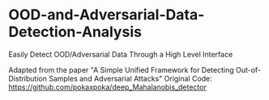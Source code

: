# OOD-and-Adversarial-Data-Detection-Analysis
Easily Detect OOD/Adversarial Data Through a High Level Interface


Adapted from the paper "A Simple Unified Framework for Detecting Out-of-Distribution Samples and Adversarial Attacks"
Original Code: https://github.com/pokaxpoka/deep_Mahalanobis_detector
